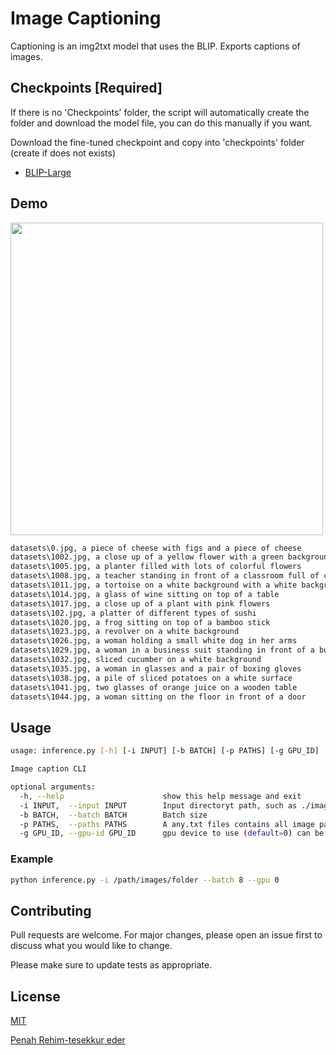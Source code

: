 # Image Captioning

Captioning is an img2txt model that uses the BLIP. Exports captions of images.

## Checkpoints [Required]

If there is no 'Checkpoints' folder, the script will automatically create the folder and download the model file, you can do this manually if you want.

Download the fine-tuned checkpoint and copy into 'checkpoints' folder (create if does not exists)

- [BLIP-Large](https://storage.googleapis.com/sfr-vision-language-research/BLIP/models/model_large_caption.pth)

## Demo

<img src='./demo.jpg' width=500px>

```txt
datasets\0.jpg, a piece of cheese with figs and a piece of cheese
datasets\1002.jpg, a close up of a yellow flower with a green background
datasets\1005.jpg, a planter filled with lots of colorful flowers
datasets\1008.jpg, a teacher standing in front of a classroom full of children
datasets\1011.jpg, a tortoise on a white background with a white background
datasets\1014.jpg, a glass of wine sitting on top of a table
datasets\1017.jpg, a close up of a plant with pink flowers
datasets\102.jpg, a platter of different types of sushi
datasets\1020.jpg, a frog sitting on top of a bamboo stick
datasets\1023.jpg, a revolver on a white background
datasets\1026.jpg, a woman holding a small white dog in her arms
datasets\1029.jpg, a woman in a business suit standing in front of a building
datasets\1032.jpg, sliced cucumber on a white background
datasets\1035.jpg, a woman in glasses and a pair of boxing gloves
datasets\1038.jpg, a pile of sliced potatoes on a white surface
datasets\1041.jpg, two glasses of orange juice on a wooden table
datasets\1044.jpg, a woman sitting on the floor in front of a door

```

## Usage

```bash
usage: inference.py [-h] [-i INPUT] [-b BATCH] [-p PATHS] [-g GPU_ID]        

Image caption CLI

optional arguments:
  -h, --help                      show this help message and exit
  -i INPUT,  --input INPUT        Input directoryt path, such as ./images
  -b BATCH,  --batch BATCH        Batch size
  -p PATHS,  --paths PATHS        A any.txt files contains all image paths.
  -g GPU_ID, --gpu-id GPU_ID      gpu device to use (default=0) can be 0,1,2 for multi-gpu
```

### Example

```bash
python inference.py -i /path/images/folder --batch 8 --gpu 0
```

## Contributing

Pull requests are welcome. For major changes, please open an issue first
to discuss what you would like to change.

Please make sure to update tests as appropriate.

## License

[MIT](https://choosealicense.com/licenses/mit/)

[Penah Rehim-tesekkur eder](https://github.com/penah1350)